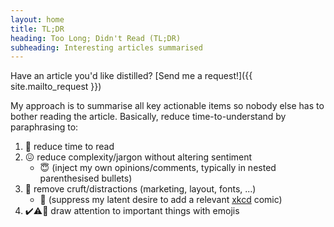 ```yaml
---
layout: home
title: TL;DR
heading: Too Long; Didn't Read (TL;DR)
subheading: Interesting articles summarised
---
```


Have an article you'd like distilled? [Send me a request!]({{ site.mailto_request }})

My approach is to summarise all key actionable items so nobody else has to bother reading the article.
Basically, reduce time-to-understand by paraphrasing to:

1. :scroll: reduce time to read
2. :confounded: reduce complexity/jargon without altering sentiment
   + :innocent: (inject my own opinions/comments, typically in nested parenthesised bullets)
3. :page_facing_up: remove cruft/distractions (marketing, layout, fonts, ...)
   + :see_no_evil: (suppress my latent desire to add a relevant [xkcd](https://xkcd.com) comic)
4. :heavy_check_mark::warning::stop_sign: draw attention to important things with emojis
